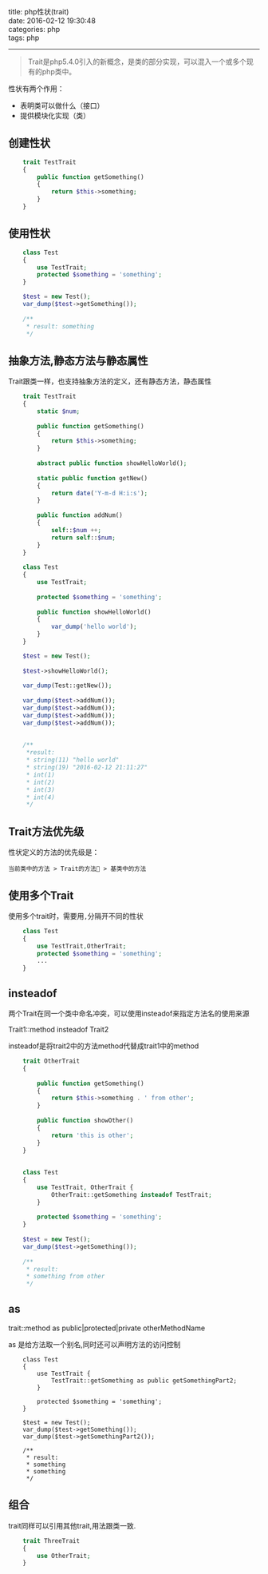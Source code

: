 title: php性状(trait)  
date: 2016-02-12 19:30:48  
categories: php    
tags: php  

---

>Trait是php5.4.0引入的新概念，是类的部分实现，可以混入一个或多个现有的php类中。

性状有两个作用：

* 表明类可以做什么（接口）
* 提供模块化实现（类）

## 创建性状

```php
	trait TestTrait
	{
	    public function getSomething()
	    {
	        return $this->something;
	    }
	}
```

## 使用性状

```php
	class Test
	{
	    use TestTrait;
	    protected $something = 'something';
	}

	$test = new Test();
	var_dump($test->getSomething());
	
	/**
	 * result: something
	 */
```

## 抽象方法,静态方法与静态属性

Trait跟类一样，也支持抽象方法的定义，还有静态方法，静态属性

```php
	trait TestTrait
	{
	    static $num;
	    
	    public function getSomething()
	    {
	        return $this->something;
	    }
	
	    abstract public function showHelloWorld();
	    
	    static public function getNew()
	    {
	        return date('Y-m-d H:i:s');
	    }
	
	    public function addNum()
	    {
	        self::$num ++;
	        return self::$num;
	    } 
	}
	
	class Test
	{
	    use TestTrait;
	
	    protected $something = 'something';
	
	    public function showHelloWorld()
	    {
	        var_dump('hello world');
	    }
	}

	$test = new Test();
	
	$test->showHelloWorld();
	
	var_dump(Test::getNew());
	
	var_dump($test->addNum());
	var_dump($test->addNum());
	var_dump($test->addNum());
	var_dump($test->addNum());
	
	
	/** 
	 *result:
	 * string(11) "hello world"
	 * string(19) "2016-02-12 21:11:27"
	 * int(1)
	 * int(2)
	 * int(3)
	 * int(4)
	 */
```

## Trait方法优先级

性状定义的方法的优先级是：

```
当前类中的方法 > Trait的方法 > 基类中的方法
```

## 使用多个Trait

使用多个trait时，需要用`,`分隔开不同的性状

```php
	class Test
	{
	    use TestTrait,OtherTrait;
	    protected $something = 'something';
	    ...
	}
```

## insteadof

两个Trait在同一个类中命名冲突，可以使用insteadof来指定方法名的使用来源

Trait1::method insteadof Trait2

insteadof是将trait2中的方法method代替成trait1中的method


```php
	trait OtherTrait
	{
	    
	    public function getSomething()
	    {
	        return $this->something . ' from other';
	    }
	    
	    public function showOther()
	    {
	        return 'this is other';
	    }
	}
	
	
	class Test
	{
	    use TestTrait, OtherTrait {
	        OtherTrait::getSomething insteadof TestTrait;
	    }
	
	    protected $something = 'something';
	}
	
	$test = new Test();
	var_dump($test->getSomething());
	
	/**
	 * result: 
	 * something from other
	 */
```

## as

trait::method as public|protected|private otherMethodName

as 是给方法取一个别名,同时还可以声明方法的访问控制

```
	class Test
	{
	    use TestTrait {
	        TestTrait::getSomething as public getSomethingPart2;
	    }
	
	    protected $something = 'something';
	}
	
	$test = new Test();
	var_dump($test->getSomething());
	var_dump($test->getSomethingPart2());
	
	/**
	 * result: 
	 * something  
	 * something
	 */
```

## 组合

trait同样可以引用其他trait,用法跟类一致.

```php
	trait ThreeTrait
	{
	    use OtherTrait;
	}
```
